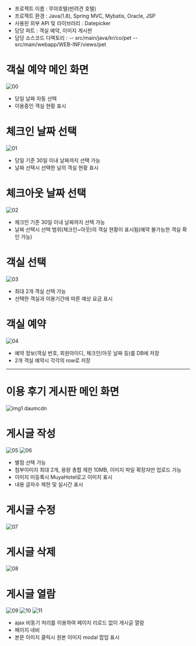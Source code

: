 - 프로젝트 이름 : 무야호텔(반려견 호텔)
- 프로젝트 환경 : Java(1.8), Spring MVC, Mybatis, Oracle, JSP
- 사용된 외부 API 및 라이브러리 : Datepicker
- 담당 파트 : 객실 예약, 이미지 게시판
- 담당 소스코드 디렉토리 :
  -- src/main/java/kr/co/pet
  -- src/main/webapp/WEB-INF/views/pet

# 객실 예약 메인 화면
![00](https://github.com/bodoreda/2021muyahotel/assets/78584015/d3195ca8-bdf8-4d20-a72e-77e2cbdfff30)
- 당일 날짜 자동 선택
- 이용중인 객실 현황 표시

# 체크인 날짜 선택
![01](https://github.com/bodoreda/2021muyahotel/assets/78584015/ab722012-2b4f-4197-b727-dbf7d41be4cf)
- 당일 기준 30일 이내 날짜까지 선택 가능
- 날짜 선택시 선택한 날의 객실 현황 표시

# 체크아웃 날짜 선택
![02](https://github.com/bodoreda/2021muyahotel/assets/78584015/f639e235-f72a-4a66-bcba-0434b04c27e9)
- 체크인 기준 30일 이내 날짜까지 선택 가능
- 날짜 선택시 선택 범위(체크인~아웃)의 객실 현황이 표시됨(예약 불가능한 객실 확인 가능)

# 객실 선택
![03](https://github.com/bodoreda/2021muyahotel/assets/78584015/b26c43fa-b0e1-4fff-829f-020687cf0347)
- 최대 2개 객실 선택 가능
- 선택한 객실과 이용기간에 따른 예상 요금 표시

# 객실 예약
![04](https://github.com/bodoreda/2021muyahotel/assets/78584015/f716a6d0-5475-4368-8cda-4df67030146d)
- 예약 정보(객실 번호, 회원아이디, 체크인/아웃 날짜 등)를 DB에 저장
- 2개 객실 예약시 각각의 row로 저장

--------------------------------------------------------------------

# 이용 후기 게시판 메인 화면
![img1 daumcdn](https://github.com/bodoreda/2021muyahotel/assets/78584015/2a40ddc5-57f8-4eaa-beef-f3d9be981c47)

# 게시글 작성
![05](https://github.com/bodoreda/2021muyahotel/assets/78584015/33149ee6-4c4f-499f-ac23-a9c83d04474f)
![06](https://github.com/bodoreda/2021muyahotel/assets/78584015/9f93aa83-8aaa-43e3-8bb1-e1ee793df199)
- 별점 선택 가능
- 첨부이미지 최대 2개, 용량 총합 제한 10MB, 이미지 파일 확장자만 업로드 가능
- 이미지 미등록시 MuyaHotel로고 이미지 표시
- 내용 글자수 제한 및 실시간 표시

# 게시글 수정
![07](https://github.com/bodoreda/2021muyahotel/assets/78584015/ded9ed20-c103-48b4-b8fe-4464a4165e77)

# 게시글 삭제
![08](https://github.com/bodoreda/2021muyahotel/assets/78584015/545270fa-f29f-466b-9dde-f7ba960d381d)

# 게시글 열람
![09](https://github.com/bodoreda/2021muyahotel/assets/78584015/81dcbdc1-3a29-4317-85a3-8531c765c55b)
![10](https://github.com/bodoreda/2021muyahotel/assets/78584015/41b41f4b-0ebf-4cd7-8ba0-cba92d4fb1e4)
![11](https://github.com/bodoreda/2021muyahotel/assets/78584015/a3e14433-bd0f-44fb-b34c-467694e71ad6)
- ajax 비동기 처리를 이용하여 페이지 리로드 없이 게시글 열람
- 페이지 네비
- 본문 이미지 클릭시 원본 이미지 modal 팝업 표시

